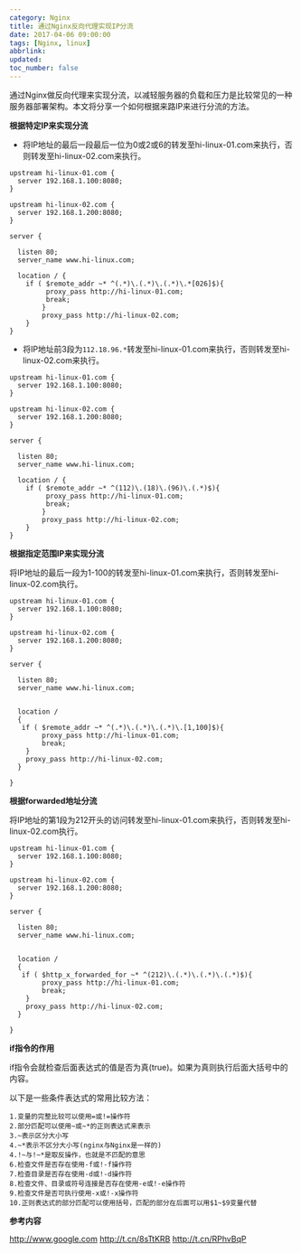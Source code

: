 ```yaml
---
category: Nginx
title: 通过Nginx反向代理实现IP分流
date: 2017-04-06 09:00:00
tags: [Nginx, linux]
abbrlink:
updated:
toc_number: false
---
```


通过Nginx做反向代理来实现分流，以减轻服务器的负载和压力是比较常见的一种服务器部署架构。本文将分享一个如何根据来路IP来进行分流的方法。

**根据特定IP来实现分流**

- 将IP地址的最后一段最后一位为0或2或6的转发至hi-linux-01.com来执行，否则转发至hi-linux-02.com来执行。

<!-- more -->

```
upstream hi-linux-01.com {
  server 192.168.1.100:8080;
}

upstream hi-linux-02.com {
  server 192.168.1.200:8080;
}

server {

  listen 80;
  server_name www.hi-linux.com;

  location / {
    if ( $remote_addr ~* ^(.*)\.(.*)\.(.*)\.*[026]$){
         proxy_pass http://hi-linux-01.com;
         break;
        }
        proxy_pass http://hi-linux-02.com;
	}
}
```


- 将IP地址前3段为`112.18.96.*`转发至hi-linux-01.com来执行，否则转发至hi-linux-02.com来执行。

```
upstream hi-linux-01.com {
  server 192.168.1.100:8080;
}

upstream hi-linux-02.com {
  server 192.168.1.200:8080;
}

server {

  listen 80;
  server_name www.hi-linux.com;

  location / {
    if ( $remote_addr ~* ^(112)\.(18)\.(96)\.(.*)$){
         proxy_pass http://hi-linux-01.com;
         break;
        }
        proxy_pass http://hi-linux-02.com;
	}
}
```

**根据指定范围IP来实现分流**

将IP地址的最后一段为1-100的转发至hi-linux-01.com来执行，否则转发至hi-linux-02.com执行。

```
upstream hi-linux-01.com {
  server 192.168.1.100:8080;
}

upstream hi-linux-02.com {
  server 192.168.1.200:8080;
}

server {

  listen 80;
  server_name www.hi-linux.com;


  location /
  {
   if ( $remote_addr ~* ^(.*)\.(.*)\.(.*)\.[1,100]$){
        proxy_pass http://hi-linux-01.com;
        break;
    }
    proxy_pass http://hi-linux-02.com;
  }

}
```

**根据forwarded地址分流**

将IP地址的第1段为212开头的访问转发至hi-linux-01.com来执行，否则转发至hi-linux-02.com执行。


```
upstream hi-linux-01.com {
  server 192.168.1.100:8080;
}

upstream hi-linux-02.com {
  server 192.168.1.200:8080;
}

server {

  listen 80;
  server_name www.hi-linux.com;


  location /
  {
   if ( $http_x_forwarded_for ~* ^(212)\.(.*)\.(.*)\.(.*)$){
        proxy_pass http://hi-linux-01.com;
        break;
    }
    proxy_pass http://hi-linux-02.com;
  }

}
```




**if指令的作用**

if指令会就检查后面表达式的值是否为真(true)。如果为真则执行后面大括号中的内容。

以下是一些条件表达式的常用比较方法：

```
1.变量的完整比较可以使用=或!=操作符
2.部分匹配可以使用~或~*的正则表达式来表示
3.~表示区分大小写
4.~*表示不区分大小写(nginx与Nginx是一样的)
4.!~与!~*是取反操作，也就是不匹配的意思
6.检查文件是否存在使用-f或!-f操作符
7.检查目录是否存在使用-d或!-d操作符
8.检查文件、目录或符号连接是否存在使用-e或!-e操作符
9.检查文件是否可执行使用-x或!-x操作符
10.正则表达式的部分匹配可以使用括号，匹配的部分在后面可以用$1~$9变量代替
```

**参考内容**

http://www.google.com
http://t.cn/8sTtKRB
http://t.cn/RPhvBqP
